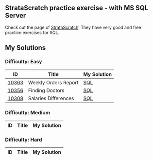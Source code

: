 ## StrataScratch practice exercise - with MS SQL Server
Check out the page of [StrataScratch](https://www.stratascratch.com/)! They have very good and free practice exercises for SQL.  

## My Solutions

### Difficulty: Easy

| ID | Title | My Solution |
| --- | --- | --- |
| [10363](https://platform.stratascratch.com/coding/10363-weekly-orders-report?code_type=5) | Weekly Orders Report | [SQL](Easy/10363_Weekly_Orders_Report.sql)
| [10356](https://platform.stratascratch.com/coding/10356-finding-doctors?code_type=5) |  Finding Doctors | [SQL](Easy/10356_Finding_Doctors.sql)
| [10308](https://platform.stratascratch.com/coding/10308-salaries-differences?code_type=5) |  Salaries Differences | [SQL](Easy/10308_Salaries_Differences.sql)

### Difficulty: Medium

| ID | Title | My Solution |
| --- | --- | --- |


### Difficulty: Hard

| ID | Title | My Solution |
| --- | --- | --- |



